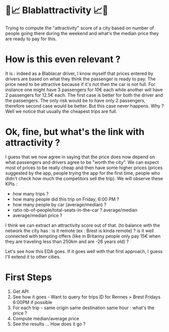 # 🚗📈 Blablattractivity 📈🚗
Trying to compute the "attractivity" score of a city based on number of people going there during the weekend and what's the median price they are ready to pay for this. 

# How is this even relevant ?
It is : indeed as a Blablacar driver, I know myself that prices entered by drivers are based on what they think the passenger is ready to pay. The price need to be attractive because if it's not then the car is not full. For instance one might have 3 passengers for 10€ each while another will have 2 passengers for 12.5€ each. The first case is better for both the driver and the passengers. The only risk would be to have only 2 passengers, therefore second case would be better. But this case never happens. Why ? Well we notice that usually the cheapest trips are full. 

# Ok, fine, but what's the link with attractivity ?
I guess that we now agree in saying that the price does now depend on what passengers and drivers agree to be "worth the city". We can expect most of prices to be really cheap and then have some higher prices (prices suggested by the app, people trying the app for the first time, people who didn't check how much the competitors sell the trip). We will observe these KPIs : 

 - how many trips ?
 - how many people did this trip on Friday, 6:00 PM ?
 - how many people by car (average/median) ?
 - ratio nb-of-people/total-seats-in-the-car ? average/median
 - average/median price ?
 
 I think we can extract an attractivity score out of that. (to balance with the network the city has : is it remote (ex : Brest is kinda remote) ? is it well connected with tempting offers (like in Britanny people only pay 15€ when they are traveling less than 250km and are -26 years old) ?
 
 Let's see how this EDA goes. If it goes well with that first approach, I guess I'll extend it to other cities. 


# First Steps
1) Get API
2) See how it goes - Want to query for trips ID for Rennes > Brest Fridays 6:00PM if possible
3) For each trip - same origin same destination same hour : what's the price ?
4) Compute median/average price
5) See the results ... How does it go ?
